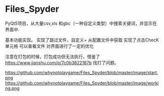 # Files_Spyder
PyQt5项目，从大量csv,xls 和gbc（一种自定义类型）中搜索关键词，并显示在界面中.

基本功能实现。
实现了跳过文件，自定义+ 从配置文件中获取
实现了点击ChecK 单元格 可以查看文件
对界面进行了一定的优化

注意在打包的时候，打包成功但无法执行，借鉴了 https://www.jianshu.com/p/7c0b3822187b  找打了问题。

https://github.com/whynotplaygame/Files_Spyder/blob/master/image/start.png
https://github.com/whynotplaygame/Files_Spyder/blob/master/image/working.png





